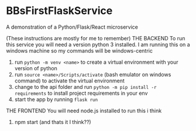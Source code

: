 # BBsFirstFlaskService
A demonstration of a Python/Flask/React microservice

(These instructions are mostly for me to remember)
THE BACKEND
To run this service you will need a version python 3 installed. I am running this on a windows machine so my commands will be windows-centric
1. run `python -m venv <name>` to create a virtual environment with your version of python
2. run `source <name>/Scripts/activate` (bash emulator on windows command) to activate the virtual environment
3. change to the api folder and run `python -m pip install -r requirements` to install project requirements in your env
4. start the app by running `flask run`

THE FRONTEND
You will need node.js installed to run this i think
1. npm start (and thats it I think??)
